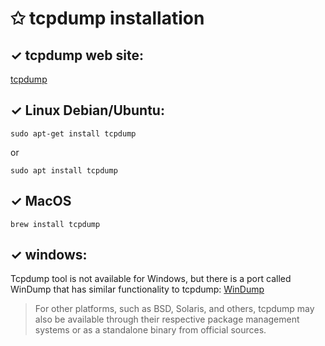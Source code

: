 # ✩ tcpdump installation
## ✓ tcpdump web site:
[tcpdump](https://www.tcpdump.org/)
## ✓ Linux Debian/Ubuntu:

    sudo apt-get install tcpdump
or

    sudo apt install tcpdump

## ✓ MacOS

    brew install tcpdump

## ✓ windows:
Tcpdump tool is not available for Windows, but there is a port called WinDump that has similar functionality to tcpdump:
	[WinDump](https://www.winpcap.org/windump/)


> For other platforms, such as BSD, Solaris, and others, tcpdump may also be available through their respective package management systems or as a standalone binary from official sources.

	
	

